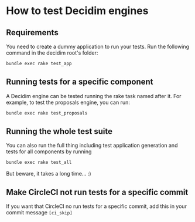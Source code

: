 # How to test Decidim engines

## Requirements

You need to create a dummy application to run your tests. Run the following command in the decidim root's folder:

```bash
bundle exec rake test_app
```

## Running tests for a specific component

A Decidim engine can be tested running the rake task named after it. For
example, to test the proposals engine, you can run:

```bash
bundle exec rake test_proposals
```

## Running the whole test suite

You can also run the full thing including test application generation and tests
for all components by running

```bash
bundle exec rake test_all
```

But beware, it takes a long time... :)

## Make CircleCI not run tests for a specific commit

If you want that CircleCI no run tests for a specific commit, add this in your commit message `[ci_skip]`
